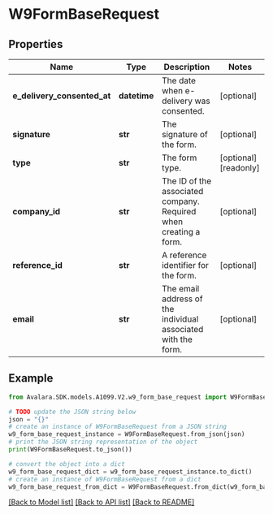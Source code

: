 # W9FormBaseRequest


## Properties

Name | Type | Description | Notes
------------ | ------------- | ------------- | -------------
**e_delivery_consented_at** | **datetime** | The date when e-delivery was consented. | [optional] 
**signature** | **str** | The signature of the form. | [optional] 
**type** | **str** | The form type. | [optional] [readonly] 
**company_id** | **str** | The ID of the associated company. Required when creating a form. | [optional] 
**reference_id** | **str** | A reference identifier for the form. | [optional] 
**email** | **str** | The email address of the individual associated with the form. | [optional] 

## Example

```python
from Avalara.SDK.models.A1099.V2.w9_form_base_request import W9FormBaseRequest

# TODO update the JSON string below
json = "{}"
# create an instance of W9FormBaseRequest from a JSON string
w9_form_base_request_instance = W9FormBaseRequest.from_json(json)
# print the JSON string representation of the object
print(W9FormBaseRequest.to_json())

# convert the object into a dict
w9_form_base_request_dict = w9_form_base_request_instance.to_dict()
# create an instance of W9FormBaseRequest from a dict
w9_form_base_request_from_dict = W9FormBaseRequest.from_dict(w9_form_base_request_dict)
```
[[Back to Model list]](../README.md#documentation-for-models) [[Back to API list]](../README.md#documentation-for-api-endpoints) [[Back to README]](../README.md)


